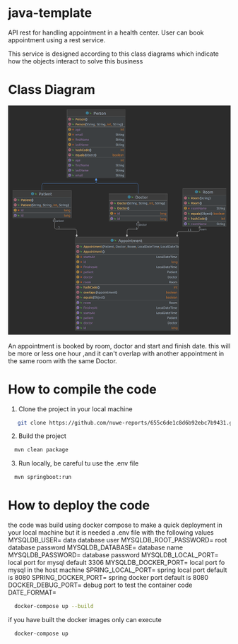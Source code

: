 # java-template

API rest for handling appointment in a health center. User can book appointment using
a rest service.

This service is designed according to this class diagrams which indicate how the objects
interact to solve this business

# Class Diagram

![](Appointment.png)

An appointment is booked by room, doctor and start and finish date. this will be
more or less one hour ,and it can't overlap with another appointment in the same room
with the same Doctor.

# How to compile the code

1. Clone the project in your local machine
```bash
   git clone https://github.com/nuwe-reports/655c6de1c8d6b92ebc7b9431.git
```

2. Build the project
```bash
  mvn clean package
```

3. Run locally, be careful tu use the .env file
```bash
  mvn springboot:run

```

# How to deploy the code
the code was build using docker compose to make a quick deployment in your local machine
but it is needed a .env file with the following values
MYSQLDB_USER= data database user
MYSQLDB_ROOT_PASSWORD= root database password
MYSQLDB_DATABASE= database name
MYSQLDB_PASSWORD= database password
MYSQLDB_LOCAL_PORT= local port for mysql default 3306
MYSQLDB_DOCKER_PORT= local port fo mysql in the host machine
SPRING_LOCAL_PORT= spring local port default is 8080
SPRING_DOCKER_PORT= spring docker port default is 8080
DOCKER_DEBUG_PORT=  debug port to test the container code
DATE_FORMAT=

```bash
  docker-compose up --build
```

if you have built the docker images only can execute
```bash
  docker-compose up 
```